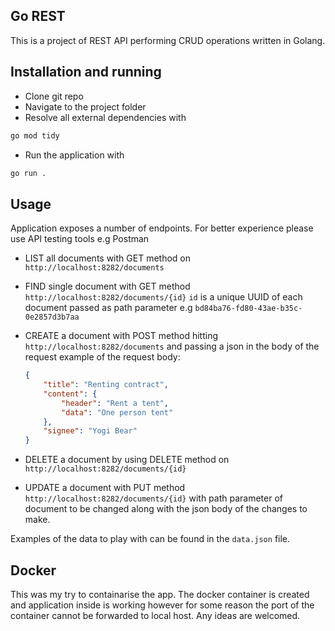 ## Go REST

This is a project of REST API performing CRUD operations written in Golang.

## Installation and running

* Clone git repo
* Navigate to the project folder
* Resolve all external dependencies with

```bash
go mod tidy
```

* Run the application with
```bash
go run .
```

## Usage

Application exposes a number of endpoints. For better experience please use API testing tools e.g Postman  

* LIST all documents with GET method on `http://localhost:8282/documents`

* FIND single document with GET method `http://localhost:8282/documents/{id}`
    `id` is a unique UUID of each document passed as path parameter e.g `bd84ba76-fd80-43ae-b35c-0e2857d3b7aa`

* CREATE a document with POST method hitting `http://localhost:8282/documents` and passing a json in the body of the request
    example of the request body:
    ```json
    {
        "title": "Renting contract",
        "content": {
            "header": "Rent a tent",
            "data": "One person tent"
        },
        "signee": "Yogi Bear"
    }
    ```
* DELETE a document by using DELETE method on `http://localhost:8282/documents/{id}`
* UPDATE a document with PUT method `http://localhost:8282/documents/{id}` with path parameter of document to be changed along with the json body of the changes to make.

Examples of the data to play with can be found in the `data.json` file.

## Docker

This was my try to containarise the app. The docker container is created and application inside is working however for some reason the port of the container cannot be forwarded to local host. Any ideas are welcomed.